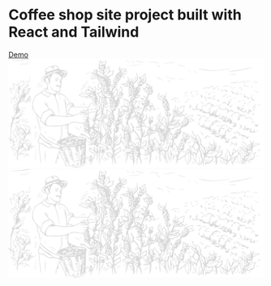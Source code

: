 # Coffee shop site project built with React and Tailwind

<a href="https://co-shop.netlify.app/">Demo </a>
<img src="./public/images/products.png" />
![project-demo](./public/images/products.png)
